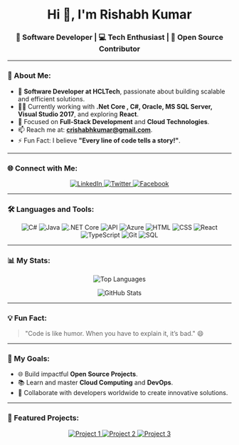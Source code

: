 <h1 align="center">Hi 👋, I'm Rishabh Kumar</h1>
<h3 align="center">🚀 Software Developer | 💻 Tech Enthusiast | 🌟 Open Source Contributor</h3>

---

### 🌟 About Me:
- 🌱 **Software Developer at HCLTech**, passionate about building scalable and efficient solutions.
- 👨‍💻 Currently working with **.Net Core , C#, Oracle, MS SQL Server, Visual Studio 2017**, and exploring **React**.
- 🎯 Focused on **Full-Stack Development** and **Cloud Technologies**.
- 📫 Reach me at: **[crishabhkumar@gmail.com](mailto:crishabhkumar@gmail.com)**.
- ⚡ Fun Fact: I believe **"Every line of code tells a story!"**.

---

### 🌐 Connect with Me:
<p align="center">
  <a href="https://www.linkedin.com/in/rishabh-kumar-chaudhary-0801a310a/" target="_blank">
    <img src="https://img.shields.io/badge/LinkedIn-0077B5?style=for-the-badge&logo=linkedin&logoColor=white" alt="LinkedIn" />
  </a>
  <a href="https://twitter.com/rishabh_sawarn" target="_blank">
    <img src="https://img.shields.io/badge/Twitter-1DA1F2?style=for-the-badge&logo=twitter&logoColor=white" alt="Twitter" />
  </a>
  <a href="https://www.facebook.com/rk1102937" target="_blank">
    <img src="https://img.shields.io/badge/Facebook-1877F2?style=for-the-badge&logo=facebook&logoColor=white" alt="Facebook" />
  </a>
</p>

---

### 🛠️ Languages and Tools:
<p align="center">
  <img src="https://img.shields.io/badge/C%23-239120?style=for-the-badge&logo=c-sharp&logoColor=white" alt="C#" />
  <img src="https://img.shields.io/badge/Java-007396?style=for-the-badge&logo=java&logoColor=white" alt="Java" />
  <img src="https://img.shields.io/badge/.NET%20Core-512BD4?style=for-the-badge&logo=dotnet&logoColor=white" alt=".NET Core" />
  <img src="https://img.shields.io/badge/API-02569B?style=for-the-badge&logo=swagger&logoColor=white" alt="API" />
  <img src="https://img.shields.io/badge/Azure-0078D4?style=for-the-badge&logo=microsoft-azure&logoColor=white" alt="Azure" />
  <img src="https://img.shields.io/badge/HTML5-E34F26?style=for-the-badge&logo=html5&logoColor=white" alt="HTML" />
  <img src="https://img.shields.io/badge/CSS3-1572B6?style=for-the-badge&logo=css3&logoColor=white" alt="CSS" />
  <img src="https://img.shields.io/badge/React-61DAFB?style=for-the-badge&logo=react&logoColor=black" alt="React" />
  <img src="https://img.shields.io/badge/TypeScript-3178C6?style=for-the-badge&logo=typescript&logoColor=white" alt="TypeScript" />
  <img src="https://img.shields.io/badge/Git-F05032?style=for-the-badge&logo=git&logoColor=white" alt="Git" />
  <img src="https://img.shields.io/badge/SQL-4479A1?style=for-the-badge&logo=postgresql&logoColor=white" alt="SQL" />
</p>

---

### 📊 My Stats:
<p align="center">
  <img src="https://github-readme-stats.vercel.app/api/top-langs?username=crishabhkumar&show_icons=true&locale=en&layout=compact&theme=gruvbox" alt="Top Languages" />
</p>
<p align="center">
  <img src="https://github-readme-stats.vercel.app/api?username=crishabhkumar&show_icons=true&locale=en&theme=onedark" alt="GitHub Stats" />
</p>

---

### 💡 Fun Fact:
> "Code is like humor. When you have to explain it, it’s bad." 😄

---

### 🚀 My Goals:
- 🌐 Build impactful **Open Source Projects**.
- 📚 Learn and master **Cloud Computing** and **DevOps**.
- 🤝 Collaborate with developers worldwide to create innovative solutions.

---

### 📝 Featured Projects:
<p align="center">
  <a href="https://github.com/crishabhkumar/project1" target="_blank">
    <img src="https://img.shields.io/badge/-Project%201-blue?style=for-the-badge" alt="Project 1" />
  </a>
  <a href="https://github.com/crishabhkumar/project2" target="_blank">
    <img src="https://img.shields.io/badge/-Project%202-green?style=for-the-badge" alt="Project 2" />
  </a>
  <a href="https://github.com/crishabhkumar/project3" target="_blank">
    <img src="https://img.shields.io/badge/-Project%203-orange?style=for-the-badge" alt="Project 3" />
  </a>
</p>
